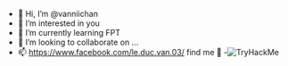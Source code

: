 - 👋 Hi, I’m @vanniichan
- 👀 I’m interested in you
- 🌱 I’m currently learning FPT
- 💞️ I’m looking to collaborate on ...
- 📫 https://www.facebook.com/le.duc.van.03/ find me 👀
-<img src="https://tryhackme-badges.s3.amazonaws.com/TwentySeV.png" alt="TryHackMe">


